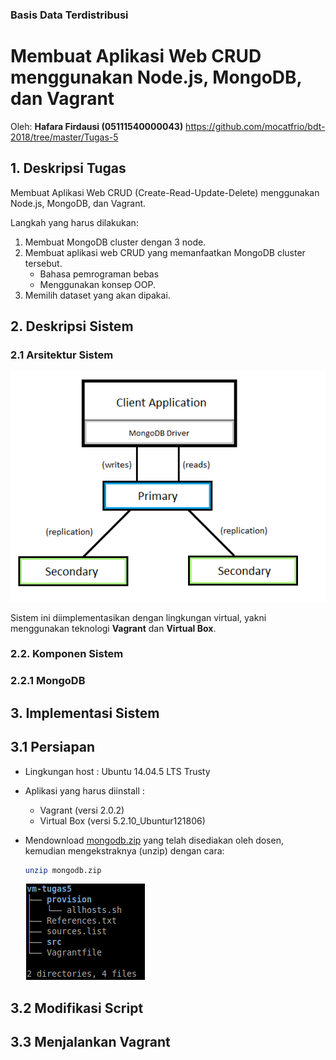 ### Basis Data Terdistribusi
# Membuat Aplikasi Web CRUD menggunakan Node.js, MongoDB, dan Vagrant
Oleh: **Hafara Firdausi (05111540000043)**
https://github.com/mocatfrio/bdt-2018/tree/master/Tugas-5

## 1. Deskripsi Tugas
Membuat Aplikasi Web CRUD (Create-Read-Update-Delete) menggunakan Node.js, MongoDB, dan Vagrant.

Langkah yang harus dilakukan:
1. Membuat MongoDB cluster dengan 3 node.
2. Membuat aplikasi web CRUD yang memanfaatkan MongoDB cluster tersebut.
   *  Bahasa pemrograman bebas
   *  Menggunakan konsep OOP.
3. Memilih dataset yang akan dipakai.

## 2. Deskripsi Sistem 

### 2.1 Arsitektur Sistem

![Diagram](img/fig2.png "Arsitektur Sistem")

Sistem ini diimplementasikan dengan lingkungan virtual, yakni menggunakan teknologi **Vagrant** dan **Virtual Box**.

### 2.2. Komponen Sistem 
### 2.2.1 MongoDB

## 3. Implementasi Sistem
## 3.1 Persiapan
* Lingkungan host : Ubuntu 14.04.5 LTS Trusty
* Aplikasi yang harus diinstall :
    * Vagrant (versi 2.0.2)
    * Virtual Box (versi 5.2.10_Ubuntur121806)
* Mendownload [mongodb.zip](https://drive.google.com/file/d/1GuPyLhooMYV-h6In_AW6OB_v52-sIsE4/view) yang telah disediakan oleh dosen, kemudian mengekstraknya (unzip) dengan cara:
    ```bash
    unzip mongodb.zip
    ```

    ![File](img/fig1.png)

## 3.2 Modifikasi Script
## 3.3 Menjalankan Vagrant


